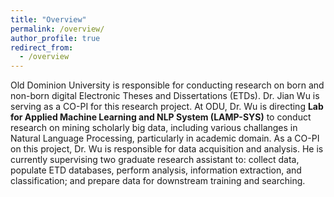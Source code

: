 ```yaml
---
title: "Overview"
permalink: /overview/
author_profile: true
redirect_from: 
  - /overview
---
```


Old Dominion University is responsible for conducting research on born and non-born digital Electronic Theses and Dissertations (ETDs). Dr. Jian Wu is serving as a CO-PI for this research project. At ODU, Dr. Wu is directing **Lab for Applied Machine Learning and NLP System (LAMP-SYS)** to conduct research on mining scholarly big data, including various challanges in Natural Language Processing, particularly in academic domain. As a CO-PI on this project, Dr. Wu is responsible for data acquisition and analysis. He is currently supervising two graduate research assistant to: collect data, populate ETD databases, perform analysis, information extraction, and classification; and prepare data for downstream training and searching.
